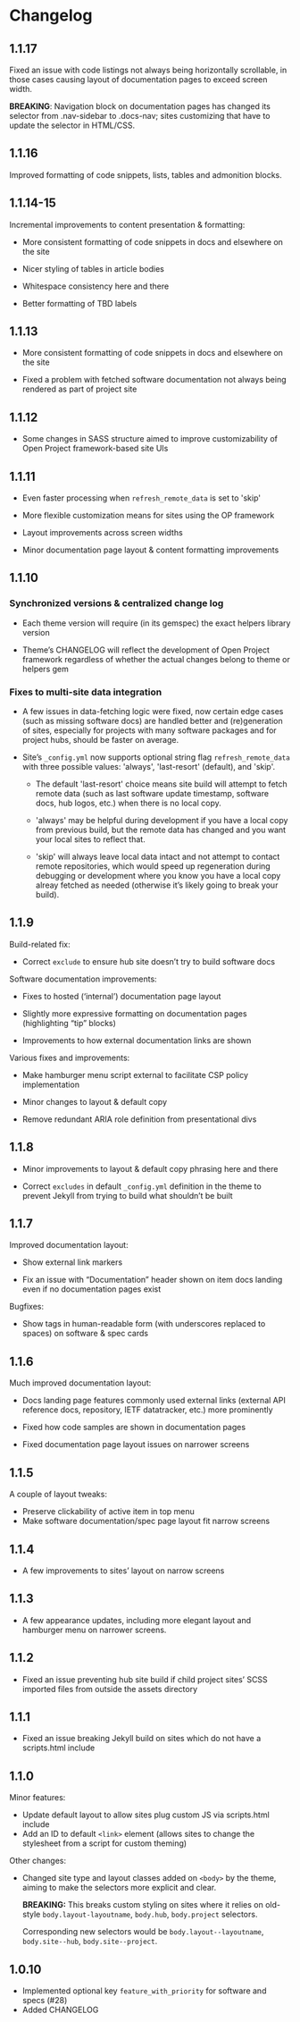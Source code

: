 # Changelog

## 1.1.17

Fixed an issue with code listings not always being horizontally scrollable,
in those cases causing layout of documentation pages to exceed screen width.

**BREAKING**: Navigation block on documentation pages has changed its
selector from .nav-sidebar to .docs-nav; sites customizing that have to
update the selector in HTML/CSS.


## 1.1.16

Improved formatting of code snippets, lists, tables and admonition blocks.

## 1.1.14-15

Incremental improvements to content presentation & formatting:

- More consistent formatting of code snippets in docs and elsewhere on the site

- Nicer styling of tables in article bodies

- Whitespace consistency here and there

- Better formatting of TBD labels

## 1.1.13

- More consistent formatting of code snippets in docs and elsewhere on the site

- Fixed a problem with fetched software documentation not always being rendered
  as part of project site

## 1.1.12

- Some changes in SASS structure aimed to improve customizability
  of Open Project framework-based site UIs

## 1.1.11

- Even faster processing when `refresh_remote_data` is set to 'skip'

- More flexible customization means for sites using the OP framework

- Layout improvements across screen widths

- Minor documentation page layout & content formatting improvements

## 1.1.10

### Synchronized versions & centralized change log

- Each theme version will require (in its gemspec) the exact helpers library version

- Theme’s CHANGELOG will reflect the development of Open Project framework
  regardless of whether the actual changes belong to theme or helpers gem

### Fixes to multi-site data integration

- A few issues in data-fetching logic were fixed, now certain edge cases (such as missing
  software docs) are handled better and (re)generation of sites,
  especially for projects with many software packages and for project hubs,
  should be faster on average.

- Site’s `_config.yml` now supports optional string flag `refresh_remote_data`
  with three possible values: 'always', 'last-resort' (default), and 'skip'.

  - The default 'last-resort' choice means site build will attempt to fetch remote data
    (such as last software update timestamp, software docs, hub logos, etc.)
    when there is no local copy.
  
  - 'always' may be helpful during development if you have a local copy from previous build,
    but the remote data has changed and you want your local sites to reflect that.
  
  - 'skip' will always leave local data intact and not attempt to contact remote repositories,
    which would speed up regeneration during debugging or development
    where you know you have a local copy alreay fetched as needed
    (otherwise it’s likely going to break your build).

## 1.1.9

Build-related fix:

- Correct ``exclude`` to ensure hub site doesn’t try to build software docs

Software documentation improvements:

- Fixes to hosted (‘internal’) documentation page layout

- Slightly more expressive formatting on documentation pages (highlighting “tip” blocks)

- Improvements to how external documentation links are shown

Various fixes and improvements:

- Make hamburger menu script external to facilitate CSP policy implementation

- Minor changes to layout & default copy

- Remove redundant ARIA role definition from presentational divs

## 1.1.8

- Minor improvements to layout & default copy phrasing here and there

- Correct ``excludes`` in default ``_config.yml`` definition in the theme
  to prevent Jekyll from trying to build what shouldn’t be built

## 1.1.7

Improved documentation layout:

- Show external link markers

- Fix an issue with “Documentation” header shown on item docs landing
  even if no documentation pages exist

Bugfixes:

- Show tags in human-readable form (with underscores replaced to spaces)
  on software & spec cards


## 1.1.6

Much improved documentation layout:

- Docs landing page features commonly used external links
  (external API reference docs, repository, IETF datatracker, etc.)
  more prominently

- Fixed how code samples are shown in documentation pages

- Fixed documentation page layout issues on narrower screens

## 1.1.5

A couple of layout tweaks:

- Preserve clickability of active item in top menu
- Make software documentation/spec page layout fit narrow screens

## 1.1.4

- A few improvements to sites’ layout on narrow screens

## 1.1.3

- A few appearance updates, including more elegant layout
  and hamburger menu on narrower screens.

## 1.1.2

- Fixed an issue preventing hub site build if child project sites’
  SCSS imported files from outside the assets directory

## 1.1.1

- Fixed an issue breaking Jekyll build on sites which do not have
  a scripts.html include

## 1.1.0

Minor features:

- Update default layout to allow sites plug custom JS via scripts.html include
- Add an ID to default `<link>` element (allows sites to change
  the stylesheet from a script for custom theming)

Other changes:

- Changed site type and layout classes added on `<body>` by the theme,
  aiming to make the selectors more explicit and clear.

  **BREAKING:** This breaks custom styling on sites where it relies
  on old-style `body.layout-layoutname`, `body.hub`, `body.project` selectors.

  Corresponding new selectors would be
  `body.layout--layoutname`, `body.site--hub`, `body.site--project`.

## 1.0.10

- Implemented optional key `feature_with_priority` for software and specs (#28)
- Added CHANGELOG
